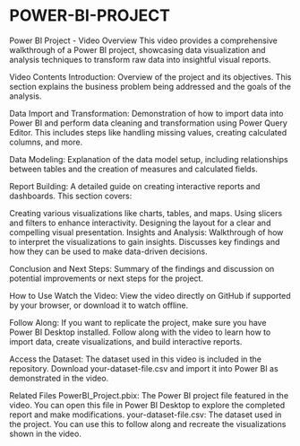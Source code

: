 # POWER-BI-PROJECT
Power BI Project - Video Overview
This video provides a comprehensive walkthrough of a Power BI project, showcasing data visualization and analysis techniques to transform raw data into insightful visual reports.

Video Contents
Introduction: Overview of the project and its objectives. This section explains the business problem being addressed and the goals of the analysis.

Data Import and Transformation: Demonstration of how to import data into Power BI and perform data cleaning and transformation using Power Query Editor. This includes steps like handling missing values, creating calculated columns, and more.

Data Modeling: Explanation of the data model setup, including relationships between tables and the creation of measures and calculated fields.

Report Building: A detailed guide on creating interactive reports and dashboards. This section covers:

Creating various visualizations like charts, tables, and maps.
Using slicers and filters to enhance interactivity.
Designing the layout for a clear and compelling visual presentation.
Insights and Analysis: Walkthrough of how to interpret the visualizations to gain insights. Discusses key findings and how they can be used to make data-driven decisions.

Conclusion and Next Steps: Summary of the findings and discussion on potential improvements or next steps for the project.

How to Use
Watch the Video: View the video directly on GitHub if supported by your browser, or download it to watch offline.

Follow Along: If you want to replicate the project, make sure you have Power BI Desktop installed. Follow along with the video to learn how to import data, create visualizations, and build interactive reports.

Access the Dataset: The dataset used in this video is included in the repository. Download your-dataset-file.csv and import it into Power BI as demonstrated in the video.

Related Files
PowerBI_Project.pbix: The Power BI project file featured in the video. You can open this file in Power BI Desktop to explore the completed report and make modifications.
your-dataset-file.csv: The dataset used in the project. You can use this to follow along and recreate the visualizations shown in the video.
